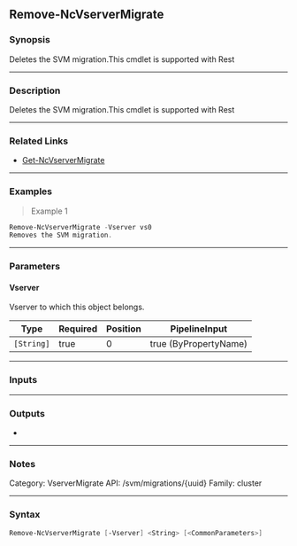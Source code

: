 Remove-NcVserverMigrate
-----------------------

### Synopsis
Deletes the SVM migration.This cmdlet is supported with Rest

---

### Description

Deletes the SVM migration.This cmdlet is supported with Rest

---

### Related Links
* [Get-NcVserverMigrate](Get-NcVserverMigrate)

---

### Examples
> Example 1

```PowerShell
Remove-NcVserverMigrate -Vserver vs0
Removes the SVM migration.
```

---

### Parameters
#### **Vserver**
Vserver to which this object belongs.

|Type      |Required|Position|PipelineInput        |
|----------|--------|--------|---------------------|
|`[String]`|true    |0       |true (ByPropertyName)|

---

### Inputs

---

### Outputs
* 

---

### Notes
Category: VserverMigrate
API: /svm/migrations/{uuid}
Family: cluster

---

### Syntax
```PowerShell
Remove-NcVserverMigrate [-Vserver] <String> [<CommonParameters>]
```
